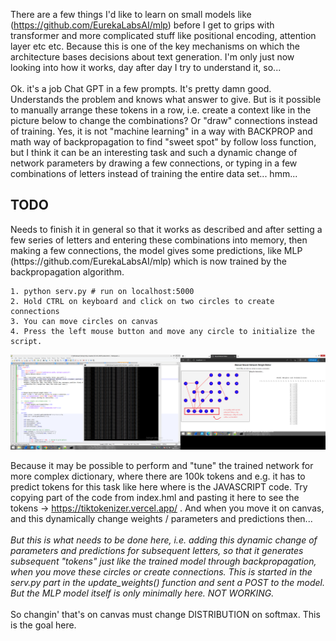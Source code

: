 There are a few things I'd like to learn on small models like (https://github.com/EurekaLabsAI/mlp) before I get to grips with transformer and more complicated stuff like 
positional encoding, attention layer etc etc. Because this is one of the key mechanisms on which the architecture bases decisions 
about text generation. I'm only just now looking into how it works, day after day I try to understand it, so... 
<br /><br />
Ok. it's a job Chat GPT in a few prompts. It's pretty damn good. Understands the problem and knows what answer to give. But is it possible 
to manually arrange these tokens in a row, i.e. create a context like in the picture below to change the combinations? Or "draw" 
connections instead of training. Yes, it is not "machine learning" in a way with BACKPROP and math way of backpropagation to find "sweet spot" by follow loss function, but I think it can be an interesting task and such a dynamic 
change of network parameters by drawing a few connections, or typing in a few combinations of letters instead of training the entire 
data set... hmm...
<h2>TODO</h2>
Needs to finish it in general so that it works as described and after setting a few series of letters and entering these combinations into memory, then making a few connections, 
the model gives some predictions, like MLP (https://github.com/EurekaLabsAI/mlp) which is now trained by the backpropagation algorithm.

```
1. python serv.py # run on localhost:5000
2. Hold CTRL on keyboard and click on two circles to create connections
3. You can move circles on canvas
4. Press the left mouse button and move any circle to initialize the script.
```

![dump](https://github.com/KarolDuracz/scratchpad/blob/main/MachineLearning/ML%20with%20EurekaLabs/25-03-2025%20-%20EurekaLabs%20practice/91%20-%2025-03-2025%20-%20cd.png?raw=true)

Because it may be possible to perform and "tune" the trained network for more complex dictionary, where there are 100k tokens and e.g. it has to predict tokens for this task like here where is the JAVASCRIPT code. Try copying part of the code from index.hml and pasting it here to see the tokens -> https://tiktokenizer.vercel.app/ . And when you move it on canvas, and this dynamically change weights / parameters and predictions then... 
<br /><br />
<i>But this is what needs to be done here, i.e. adding this dynamic change of parameters and predictions for subsequent letters, so that it generates subsequent "tokens" just like the trained model through backpropagation, when you move these circles or create connections. This is started in the serv.py part in the update_weights() function and sent a POST to the model. But the MLP model itself is only minimally here. NOT WORKING.
</i>
<br /><br />
So changin' that's on canvas must change DISTRIBUTION on softmax. This is the goal here.
